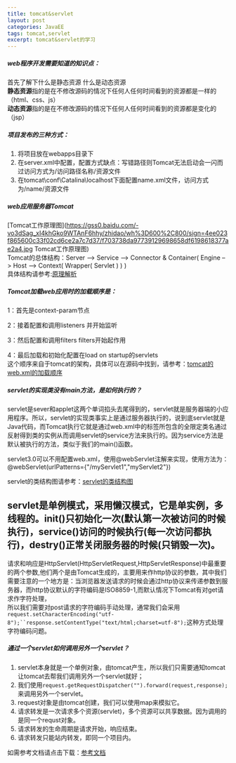 ```yaml
---
title: tomcat&servlet
layout: post
categories: JavaEE
tags: tomcat,servlet
excerpt: tomcat&servlet的学习
---
```

##### web程序开发需要知道的知识点：  
首先了解下什么是静态资源 什么是动态资源    
**静态资源**指的是在不修改源码的情况下任何人任何时间看到的资源都是一样的（html、css、js）  
**动态资源**指的是在不修改源码的情况下任何人任何时间看到的资源都是变化的（jsp）  
##### 项目发布的三种方式：  
1. 将项目放在webapps目录下  
2. 在server.xml中配置，配置方式<Context path="/访问路径名称" docBase="被发布的目录"/>缺点：写错路径则Tomcat无法启动会一闪而过访问方式为/访问路径名称/资源文件  
3. 在tomcat\conf\Catalina\localhost下面配置name.xml文件，访问方式为/name/资源文件  
##### web应用服务器Tomcat
[Tomcat工作原理图](https://gss0.baidu.com/-vo3dSag_xI4khGko9WTAnF6hhy/zhidao/wh%3D600%2C800/sign=4ee023f865600c33f02cd6ce2a7c7d37/f703738da97739129698658df6198618377ae2a4.jpg Tomcat工作原理图)  
Tomcat的总体结构：Server –> Service –> Connector & Container( Engine –> Host –> Context( Wrapper( Servlet ) ) )    
具体结构请参考:<a href="https://blog.csdn.net/sunyunjie361/article/details/58588033">原理解析</a>  
##### Tomcat加载web应用时的加载顺序是：  
  1：首先是context-param节点

  2：接着配置和调用listeners 并开始监听

  3：然后配置和调用filters filters开始起作用

  4：最后加载和初始化配置在load on startup的servlets  
这个顺序来自于tomcat的架构，具体可以在源码中找到，请参考：<a href="https://blog.csdn.net/chengzhezhijian/article/details/42292195">tomcat的web.xml的加载顺序</a>  
##### servlet的实现类没有main方法，是如何执行的？  
servlet是sever和applet这两个单词掐头去尾得到的，servlet就是服务器端的小应用程序。所以，servlet的实现类事实上是通过服务器执行的，说到底servlet就是Java代码，而Tomcat执行它就是通过web.xml中的<servlet-class>标签所包含的全限定类名通过反射得到类的实例从而调用servlet的service方法来执行的。因为service方法是默认被执行的方法，类似于我们的main()函数。    

servlet3.0可以不用配置web.xml，使用@webServlet注解来实现，使用方法为：@webServlet(urlPatterns={"/myServlet1","myServlet2"})  

servlet的类结构图请参考：[servlet的类结构图](/assets/servlet&tomcat/servlet类结构图.PNG)  

servlet是单例模式，采用懒汉模式，它是单实例，多线程的。init()只初始化一次(默认第一次被访问的时候执行)，service()访问的时候执行(每一次访问都执行)，destry()正常关闭服务器的时候(只销毁一次)。  
----------------------------------------------------------------------------------------------------------
请求和响应是HttpServlet(HttpServletRequest,HttpServletResponse)中最重要的两个参数,他们两个是由Tomcat生成的，主要用来作http协议的参数，其中我们需要注意的一个地方是：当浏览器发送请求的时候会通过http协议来传递参数到服务器，而http协议默认的字符编码是ISO8859-1,而默认情况下Tomcat有对get请求作字符处理，   
所以我们需要对post请求的字符编码手动处理，通常我们会采用`request.setCharacterEncoding("utf-8");``response.setContentType("text/html;charset=utf-8");`这种方式处理字符编码问题。   
##### 通过一个servlet如何调用另外一个servlet？   
   1. servlet本身就是一个单例对象，由tomcat产生，所以我们只需要通知tomcat让tomcat去帮我们调用另外一个servlet就好；   
   2. 我们使用`request.getRequestDispatcher("").forward(request,response);`来调用另外一个servlet。   
   3. request对象是由tomcat创建，我们可以使用map来模拟它。   
   4. 请求转发是一次请求多个资源(servlet)，多个资源可以共享数据。因为调用的是同一个requst对象。   
   5. 请求转发的生命周期是请求开始，响应结束。  
   6. 请求转发只能站内转发，即同一个项目内。   
   
   
   
   
  




如需参考文档请点击下载：[参考文档](/assets/servlet&tomcat/day02-tomcat&servlet.pdf)  